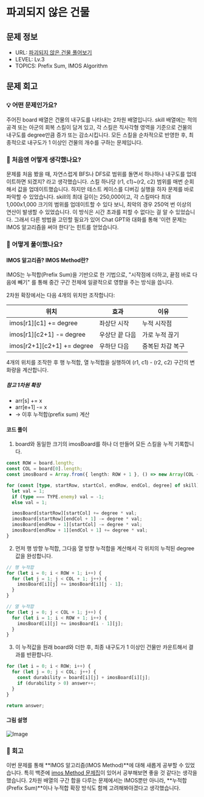 # 파괴되지 않은 건물

## 문제 정보

- URL: [파괴되지 않은 건물 풀어보기](https://school.programmers.co.kr/learn/courses/30/lessons/92344)
- LEVEL: Lv.3
- TOPICS: Prefix Sum, IMOS Algorithm

## 문제 회고

### 💡 어떤 문제인가요?

주어진 board 배열은 건물의 내구도를 나타내는 2차원 배열입니다. skill 배열에는 적의 공격 또는 아군의 회복 스킬이 담겨 있고, 각 스킬은 직사각형 영역을 기준으로 건물의 내구도를 degree만큼 증가 또는 감소시킵니다. 모든 스킬을 순차적으로 반영한 후, 최종적으로 내구도가 1 이상인 건물의 개수를 구하는 문제입니다.

### 💭 처음엔 어떻게 생각했나요?

문제를 처음 봤을 때, 자연스럽게 BFS나 DFS로 범위를 돌면서 하나하나 내구도를 업데이트하면 되겠지? 라고 생각했습니다. 스킬 하나당 (r1, c1)~(r2, c2) 범위를 매번 순회해서 값을 업데이트했습니다. 하지만 테스트 케이스를 디버깅 실행을 하자 문제를 바로 파악할 수 있었습니다. skill의 최대 길이는 250,000이고, 각 스킬마다 최대 1,000x1,000 크기의 범위를 업데이트할 수 있다 보니, 최악의 경우 250억 번 이상의 연산이 발생할 수 있었습니다. 이 방식은 시간 초과를 피할 수 없다는 걸 알 수 있었습니다. 그래서 다른 방법을 고민할 필요가 있어 Chat GPT와 대화를 통해 '이런 문제는 IMOS 알고리즘을 써야 한다'는 힌트를 얻었습니다.

### 🧩 어떻게 풀이했나요?

#### IMOS 알고리즘? IMOS Method란?

IMOS는 누적합(Prefix Sum)을 기반으로 한 기법으로, "시작점에 더하고, 끝점 바로 다음에 빼기" 를 통해 중간 구간 전체에 일괄적으로 영향을 주는 방식을 씁니다.

2차원 확장에서는 다음 4개의 위치만 조작합니다:

| 위치                       | 효과           | 이유             |
| -------------------------- | -------------- | ---------------- |
| imos[r1][c1] += degree     | 좌상단 시작    | 누적 시작점      |
| imos[r1][c2+1] -= degree   | 우상단 끝 다음 | 가로 누적 끊기   |
| imos[r2+1][c2+1] += degree | 우하단 다음    | 중복된 차감 복구 |

4개의 위치를 조작한 후 행 누적합, 열 누적합을 실행하여 (r1, c1) - (r2, c2) 구간의 변화량을 계산합니다.

##### 참고 1차원 확장

- arr[s] += x
- arr[e+1] -= x
- → 이후 누적합(prefix sum) 계산

#### 코드 풀이

1. board와 동일한 크기의 imosBoard를 하나 더 만들어 모든 스킬을 누적 기록합니다.

```typescript
const ROW = board.length;
const COL = board[0].length;
const imosBoard = Array.from({ length: ROW + 1 }, () => new Array(COL + 1).fill(0));

for (const [type, startRow, startCol, endRow, endCol, degree] of skill) {
  let val = 1;
  if (type === TYPE.enemy) val = -1;
  else val = 1;

  imosBoard[startRow][startCol] += degree * val;
  imosBoard[startRow][endCol + 1] -= degree * val;
  imosBoard[endRow + 1][startCol] -= degree * val;
  imosBoard[endRow + 1][endCol + 1] += degree * val;
}
```

2. 먼저 행 방향 누적합, 그다음 열 방향 누적합을 계산해서 각 위치의 누적된 degree 값을 완성합니다.

```typescript
// 행 누적합
for (let i = 0; i < ROW + 1; i++) {
  for (let j = 1; j < COL + 1; j++) {
    imosBoard[i][j] += imosBoard[i][j - 1];
  }
}

// 열 누적합
for (let j = 0; j < COL + 1; j++) {
  for (let i = 1; i < ROW + 1; i++) {
    imosBoard[i][j] += imosBoard[i - 1][j];
  }
}
```

3. 이 누적값을 원래 board와 더한 후, 최종 내구도가 1 이상인 건물만 카운트해서 결과를 반환합니다.

```typescript
for (let i = 0; i < ROW; i++) {
  for (let j = 0; j < COL; j++) {
    const durability = board[i][j] + imosBoard[i][j];
    if (durability > 0) answer++;
  }
}

return answer;
```

#### 그림 설명

![Image](https://github.com/user-attachments/assets/81af6d08-8831-45db-910e-019f2e923713)

### 🤔 회고

이번 문제를 통해 **IMOS 알고리즘(IMOS Method)**에 대해 새롭게 공부할 수 있었습니다. 특히 백준에 [imos Method 문제집](https://www.acmicpc.net/workbook/view/18878)이 있어서 공부해보면 좋을 것 같다는 생각을 했습니다. 2차원 배열의 구간 합을 다루는 문제에서는 IMOS뿐만 아니라, **누적합(Prefix Sum)**이나 누적합 확장 방식도 함께 고려해봐야겠다고 생각했습니다.
